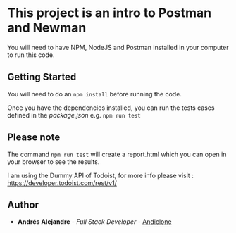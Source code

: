 # This project is an intro to Postman and Newman

You will need to have NPM, NodeJS and Postman installed in your computer to run this code.

## Getting Started

You will need to do an `npm install` before running the code.  

Once you have the dependencies installed, you can run the tests cases defined in the *package.json* e.g. `npm run test`

## Please note

The command `npm run test` will create a report.html which you can open in your browser to see the results.


I am using the Dummy API of Todoist, for more info please visit : https://developer.todoist.com/rest/v1/

## Author

* **Andrés Alejandre** - *Full Stack Developer* - [Andiclone](https://github.com/andiclone)
